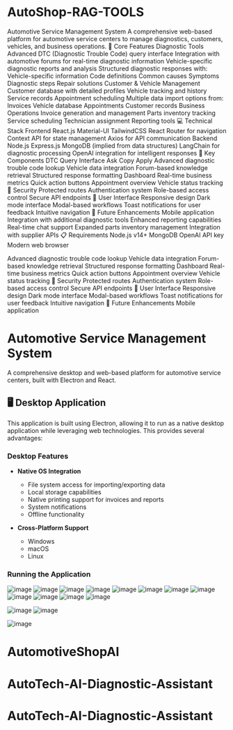 # AutoShop-RAG-TOOLS
Automotive Service Management System
A comprehensive web-based platform for automotive service centers to manage diagnostics, customers, vehicles, and business operations.
🚗 Core Features
Diagnostic Tools
Advanced DTC (Diagnostic Trouble Code) query interface
Integration with automotive forums for real-time diagnostic information
Vehicle-specific diagnostic reports and analysis
Structured diagnostic responses with:
Vehicle-specific information
Code definitions
Common causes
Symptoms
Diagnostic steps
Repair solutions
Customer & Vehicle Management
Customer database with detailed profiles
Vehicle tracking and history
Service records
Appointment scheduling
Multiple data import options from:
Invoices
Vehicle database
Appointments
Customer records
Business Operations
Invoice generation and management
Parts inventory tracking
Service scheduling
Technician assignment
Reporting tools
💻 Technical Stack
Frontend
React.js
Material-UI
TailwindCSS
React Router for navigation
Context API for state management
Axios for API communication
Backend
Node.js
Express.js
MongoDB (implied from data structures)
LangChain for diagnostic processing
OpenAI integration for intelligent responses
🔧 Key Components
DTC Query Interface
Ask
Copy
Apply
Advanced diagnostic trouble code lookup
Vehicle data integration
Forum-based knowledge retrieval
Structured response formatting
Dashboard
Real-time business metrics
Quick action buttons
Appointment overview
Vehicle status tracking
🔐 Security
Protected routes
Authentication system
Role-based access control
Secure API endpoints
📱 User Interface
Responsive design
Dark mode interface
Modal-based workflows
Toast notifications for user feedback
Intuitive navigation
🚀 Future Enhancements
Mobile application
Integration with additional diagnostic tools
Enhanced reporting capabilities
Real-time chat support
Expanded parts inventory management
Integration with supplier APIs
📋 Requirements
Node.js v14+
MongoDB
OpenAI API key
Modern web browser

Advanced diagnostic trouble code lookup
Vehicle data integration
Forum-based knowledge retrieval
Structured response formatting
Dashboard
Real-time business metrics
Quick action buttons
Appointment overview
Vehicle status tracking
🔐 Security
Protected routes
Authentication system
Role-based access control
Secure API endpoints
📱 User Interface
Responsive design
Dark mode interface
Modal-based workflows
Toast notifications for user feedback
Intuitive navigation
🚀 Future Enhancements
Mobile application
# Automotive Service Management System
A comprehensive desktop and web-based platform for automotive service centers, built with Electron and React.

## 🖥️ Desktop Application
This application is built using Electron, allowing it to run as a native desktop application while leveraging web technologies. This provides several advantages:

### Desktop Features
- **Native OS Integration**
  - File system access for importing/exporting data
  - Local storage capabilities
  - Native printing support for invoices and reports
  - System notifications
  - Offline functionality

- **Cross-Platform Support**
  - Windows
  - macOS
  - Linux

### Running the Application

![image](https://github.com/user-attachments/assets/5218dd70-888d-4531-9816-293ff34a0990)
![image](https://github.com/user-attachments/assets/28bfedf1-d1b9-4433-8691-792e37fa4c72)
![image](https://github.com/user-attachments/assets/c3b5d15a-023b-4aea-8e46-760a03ea2054)
![image](https://github.com/user-attachments/assets/b0142818-6de9-4423-a0dc-5492925275e5)
![image](https://github.com/user-attachments/assets/d450faee-9b48-4fe3-a631-cf0434f00676)
![image](https://github.com/user-attachments/assets/f188df92-d803-4084-be91-16fb81738f42)
![image](https://github.com/user-attachments/assets/6587a932-bf1c-483c-8534-7dde53b51837)
![image](https://github.com/user-attachments/assets/0c35fffc-f7fb-468a-8537-81f3b2300dfb)
![image](https://github.com/user-attachments/assets/2a429808-dd9f-48b9-a26d-dce30df374d1)
![image](https://github.com/user-attachments/assets/9d4999ef-f324-4fe6-a265-0926fc229c41)
![image](https://github.com/user-attachments/assets/401d7380-d7db-42ed-a388-651535fe5436)
![image](https://github.com/user-attachments/assets/d7c25c93-aea2-4b21-be37-42b1e96be27a)

![image](https://github.com/user-attachments/assets/0be94f53-48dc-412f-a01c-bf0c60f17b15)
![image](https://github.com/user-attachments/assets/d31c49d5-1d9d-4af3-89e7-522de2849e6b)


![image](https://github.com/user-attachments/assets/617c1072-f4f0-4620-8687-95a9734f5cfd)
# AutomotiveShopAI
# AutoTech-AI-Diagnostic-Assistant
# AutoTech-AI-Diagnostic-Assistant
